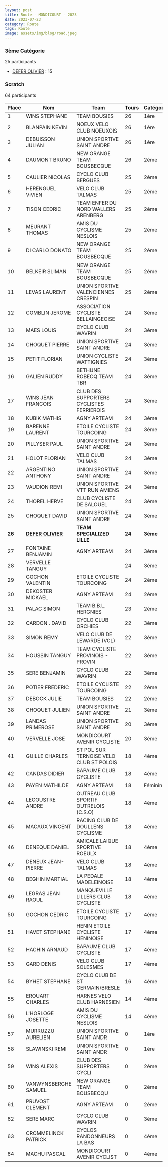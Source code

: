 ```yaml
---
layout: post
title: Route - MONDICOURT - 2023
date: 2023-07-23
category: Route
tags: Route
image: assets/img/blog/road.jpeg
---
```


### 3ème Catégorie
25 participants
- [DEFER OLIVIER](https://teamspecializedlille.github.io/works/deferolivier) : 15

### Scratch
64 participants

| Place | Nom | Team | Tours | Catégorie | Temps |
|---|---|---|---|---|---|
| 1 | WINS STEPHANE | TEAM BOUSIES | 26 | 1ère | 1:23:20 | 
| 2 | BLANPAIN KEVIN | NOEUX VELO CLUB NOEUXOIS | 26 | 1ère | 1:23:21 | 
| 3 | DEBUISSON JULIAN | UNION SPORTIVE SAINT ANDRE | 26 | 1ère | 1:23:38 | 
| 4 | DAUMONT BRUNO | NEW ORANGE TEAM BOUSBECQUE | 26 | 2ème | 1:25:25 | 
| 5 | CAULIER NICOLAS | CYCLO CLUB BERGUES | 25 | 2ème | 1:23:5 | 
| 6 | HERENGUEL VIVIEN | VELO CLUB TALMAS | 25 | 2ème | 1:23:5 | 
| 7 | TISON CEDRIC | TEAM ENFER DU NORD WALLERS ARENBERG | 25 | 2ème | 1:23:9 | 
| 8 | MEURANT THOMAS | AMIS DU CYCLISME NESLOIS | 25 | 2ème | 1:23:10 | 
| 9 | DI CARLO DONATO | NEW ORANGE TEAM BOUSBECQUE | 25 | 2ème | 1:23:16 | 
| 10 | BELKEIR SLIMAN | NEW ORANGE TEAM BOUSBECQUE | 25 | 2ème | 1:23:18 | 
| 11 | LEVAS LAURENT | UNION SPORTIVE VALENCIENNES CRESPIN | 25 | 2ème | 1:25:42 | 
| 12 | COMBLIN JEROME | ASSOCIATION CYCLISTE BELLAINGEOISE | 24 | 3ème | 1:11:16 | 
| 13 | MAES LOUIS | CYCLO CLUB WAVRIN | 24 | 3ème | 1:11:17 | 
| 14 | CHOQUET PIERRE | UNION SPORTIVE SAINT ANDRE | 24 | 3ème | 1:11:17 | 
| 15 | PETIT FLORIAN | UNION CYCLISTE WATTIGNIES | 24 | 3ème | 1:11:19 | 
| 16 | GALIEN RUDDY | BETHUNE ROBECQ TEAM TBR | 24 | 3ème | 1:11:19 | 
| 17 | WINS JEAN FRANCOIS | CLUB DES SUPPORTERS CYCLISTES FERRIEROIS | 24 | 3ème | 1:11:20 | 
| 18 | KUBIK MATHIS | AGNY ARTEAM | 24 | 3ème | 1:11:25 | 
| 19 | BARENNE LAURENT | ETOILE CYCLISTE TOURCOING | 24 | 3ème | 1:11:39 | 
| 20 | PILLYSER PAUL | UNION SPORTIVE SAINT ANDRE | 24 | 3ème | 1:13:36 | 
| 21 | HOLOT FLORIAN | VELO CLUB TALMAS | 24 | 3ème | 1:13:36 | 
| 22 | ARGENTINO ANTHONY | UNION SPORTIVE SAINT ANDRE | 24 | 3ème | 1:13:37 | 
| 23 | VAUDION REMI | UNION SPORTIVE VTT RUN AMIENS | 24 | 3ème | 1:13:37 | 
| 24 | THOREL HERVE | CLUB CYCLISTE DE SALOUEL | 24 | 3ème | 1:13:37 | 
| 25 | CHOQUET DAVID | UNION SPORTIVE SAINT ANDRE | 24 | 3ème | 1:13:38 | 
| **26** | **[DEFER OLIVIER](https://teamspecializedlille.github.io/works/deferolivier)** | **TEAM SPECIALIZED LILLE** | **24** | **3ème** | **1:13:38** | 
| 27 | FONTAINE BENJAMIN | AGNY ARTEAM | 24 | 3ème | 1:13:39 | 
| 28 | VERVELLE TANGUY |  | 24 | 3ème | 1:13:39 | 
| 29 | GOCHON VALENTIN | ETOILE CYCLISTE TOURCOING | 24 | 2ème | 1:23:17 | 
| 30 | DEKOSTER MICKAEL | AGNY ARTEAM | 24 | 2ème | 1:23:38 | 
| 31 | PALAC SIMON | TEAM B.B.L. HERGNIES | 23 | 2ème | 1:23:33 | 
| 32 | CARDON . DAVID | CYCLO CLUB ORCHIES | 22 | 3ème | 1:12:10 | 
| 33 | SIMON REMY | VELO CLUB DE LEWARDE (VCL) | 22 | 3ème | 1:12:37 | 
| 34 | HOUSSIN TANGUY | TEAM CYCLISTE PROVINOIS - PROVIN | 22 | 3ème | 1:13:14 | 
| 35 | SERE BENJAMIN | CYCLO CLUB WAVRIN | 22 | 3ème | 1:13:24 | 
| 36 | POTIER FREDERIC | ETOILE CYCLISTE TOURCOING | 22 | 2ème | 1:14:32 | 
| 37 | DEBOCK JULIE | TEAM BOUSIES | 22 | 2ème | 1:22:56 | 
| 38 | CHOQUET JULIEN | UNION SPORTIVE SAINT ANDRE | 21 | 3ème | 1:12:53 | 
| 39 | LANDAS PRIMEROSE | UNION SPORTIVE SAINT ANDRE | 20 | 3ème | 1:11:25 | 
| 40 | VERVELLE JOSE | MONDICOURT AVENIR CYCLISTE | 20 | 3ème | 1:11:26 | 
| 41 | GUILLE CHARLES | ST POL SUR TERNOISE VELO CLUB ST POLOIS | 18 | 4ème | 1:16:30 | 
| 42 | CANDAS DIDIER | BAPAUME CLUB CYCLISTE | 18 | 4ème | 1:16:55 | 
| 43 | PAYEN MATHILDE | AGNY ARTEAM | 18 | Féminines | 1:16:55 | 
| 44 | LECOUSTRE ANDRE | OUTREAU CLUB SPORTIF OUTRELOIS (C.S.O) | 18 | 4ème | 1:16:56 | 
| 45 | MACAUX VINCENT | RACING CLUB DE DOULLENS CYCLISME | 18 | 4ème | 1:16:57 | 
| 46 | DENEQUE DANIEL | AMICALE LAIQUE SPORTIVE  ROEULX | 18 | 4ème | 1:16:57 | 
| 47 | DENEUX JEAN-PIERRE | VELO CLUB TALMAS | 18 | 4ème | 1:16:57 | 
| 48 | BEGHIN MARTIAL | LA PEDALE MADELEINOISE | 18 | 4ème | 1:16:57 | 
| 49 | LEGRAS JEAN RAOUL | MANQUEVILLE LILLERS CLUB CYCLISTE | 18 | 4ème | 1:16:59 | 
| 50 | GOCHON CEDRIC | ETOILE CYCLISTE TOURCOING | 17 | 4ème | 1:16:58 | 
| 51 | HAVET STEPHANE | HENIN ETOILE CYCLISTE HENINOISE | 17 | 4ème | 1:17:0 | 
| 52 | HACHIN ARNAUD | BAPAUME CLUB CYCLISTE | 17 | 4ème | 1:18:45 | 
| 53 | GARD DENIS | VELO CLUB SOLESMES | 17 | 4ème | 1:18:46 | 
| 54 | BYHET STEPHANE | CYCLO CLUB DE ST GERMAIN/BRESLE | 16 | 4ème | 1:18:47 | 
| 55 | EROUART CHARLES | HARNES VELO CLUB HARNESIEN | 14 | 4ème | 1:17:55 | 
| 56 | L'HORLOGE JOSETTE | AMIS DU CYCLISME NESLOIS | 14 | 4ème | 1:18:0 | 
| 57 | MURRUZZU AURELIEN | UNION SPORTIVE SAINT ANDR | 0 | 1ère | 0:38:53 | 
| 58 | SLAWINSKI REMI | UNION SPORTIVE SAINT ANDR | 0 | 1ère | 0:38:53 | 
| 59 | WINS ALEXIS | CLUB DES SUPPORTERS CYCLI | 0 | 2ème | 0:38:53 | 
| 60 | VANWYNSBERGHE SAMUEL | NEW ORANGE TEAM BOUSBECQU | 0 | 2ème | 0:38:53 | 
| 61 | PRUVOST CLEMENT | AGNY ARTEAM | 0 | 2ème | 0:38:53 | 
| 62 | SERE MARC | CYCLO CLUB WAVRIN | 0 | 3ème | 0:38:53 | 
| 63 | CROMMELINCK PATRICK | CYCLOS RANDONNEURS LA BAS | 0 | 4ème | 0:38:53 | 
| 64 | MACHU PASCAL | MONDICOURT AVENIR CYCLIST | 0 | 4ème | 0:38:53 | 
